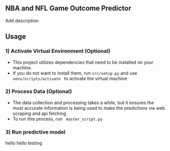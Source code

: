 ## NBA and NFL Game Outcome Predictor
 Add description

## Usage

### 1) Activate Virtual Environment (Optional)

- This project utilizes dependencies that need to be installed on your machine.
- If you do not want to install them, run ``` src/setup.py ``` and use ```venv/scripts/activate ``` to activate the virtual machine

### 2) Process Data (Optional)

- The data collection and processing takes a while, but it ensures the most accurate information is being used to make the predictions via web scraping and api fetching
- To run this process, run ``` master_script.py```

### 3) Run predictive model
hello hello testing